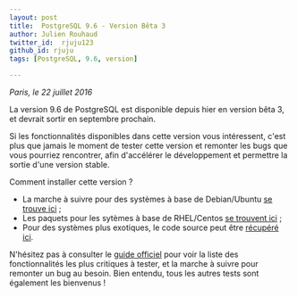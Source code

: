 ```yaml
---
layout: post
title:  PostgreSQL 9.6 - Version Bêta 3
author: Julien Rouhaud
twitter_id:  rjuju123
github_id: rjuju
tags: [PostgreSQL, 9.6, version]

---
```

*Paris, le 22 juillet 2016*

La version 9.6 de PostgreSQL est disponible depuis hier en version bêta 3, et devrait sortir en septembre prochain.

Si les fonctionnalités disponibles dans cette version vous intéressent, c'est plus que jamais le moment de tester cette version et remonter les bugs que vous pourriez rencontrer, afin d'accélérer le développement et permettre la sortie d'une version stable. 

<!--MORE-->

Comment installer cette version ?

  * La marche à suivre pour des systèmes à base de Debian/Ubuntu [se trouve ici](https://wiki.postgresql.org/wiki/Apt/FAQ#I_want_to_try_the_beta_version_of_the_next_PostgreSQL_release) ;
  * Les paquets pour les sytèmes à base de RHEL/Centos [se trouvent ici](http://yum.postgresql.org/repopackages.php#pg96) ;
  * Pour des systèmes plus exotiques, le code source peut être [récupéré ici](https://www.postgresql.org/ftp/source/v9.6beta3/).


N'hésitez pas à consulter le [guide officiel](https://wiki.postgresql.org/wiki/HowToBetaTest) pour voir la liste des fonctionnalités les plus critiques à tester, et la marche à suivre pour remonter un bug au besoin. Bien entendu, tous les autres tests sont également les bienvenus !
